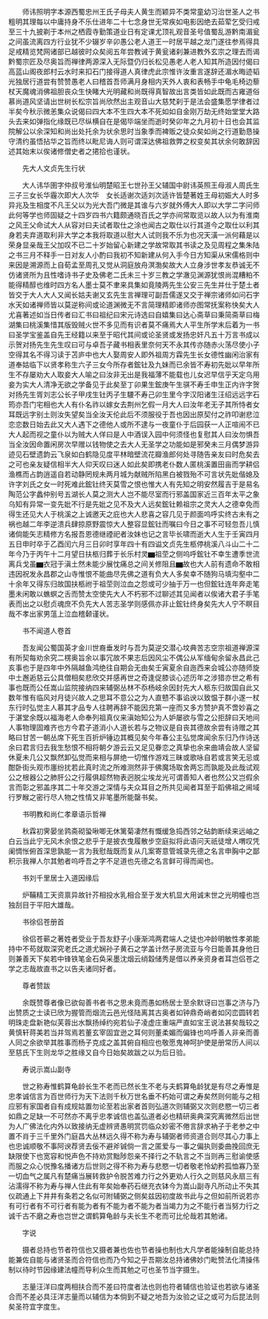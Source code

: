 <!-- { "loadSidebar": true } -->
　　师讳照明字本源西蜀忠州王氏子母夫人黄生而颖异不类常童幼习治世圣人之书粗明其理每以中庸持身不乐仕进年二十七念身世无常疾如电影因绝去茹荤乞受归戒至三十九披剃于本州之栖霞寺勤策道业日有定课尤顶礼观音圣号值蜀乱游黔南湄瓮之间虽流离四方行业犹不少辍岁辛卯愚公老人道王一时居平越之龙门遂往参焉得具足戒精览梵网诸部已越彼时众矣阅五年尝教诫于黄瓮诸刹兼进教外玄宗之理去而谒黔蜀宗匠及尽奥旨而禅律两源深入无际暨仍归长松见愚老人老人知其所造因付偈曰高蓝山阁夜郎村云水时来扣石门接得道人真律虎此宗惟许汝重言遂辞还湄水晦迹韬光独居行道尝有赞赞愚老人曰稽首吾师满月身相内天外人衷和表畅手中龟毛椅边藜杖天魔魂消佛祖胆丧众生快睹大光明藏和尚既得真智故出言类皆如此既而古雍道俗慕尚道风坚请出世树长松宗旨尚欣然出主观音山大慈梵刹于是法会盛集愿学律者过半矣今秋示微恙集众说偈曰四大本不生四大本不死如如自金刚万劫无终始堂堂大路头去来如弹指化缘既已尽纵横自在是偈毕端坐而逝时癸卯年之九月初十日也会其监院解公以余深知和尚出处托余为状余思时当象季而裨贩之徒众矣如尚之行道勤恳操守清约虽悟拈华之旨而终以毗尼诲人则可谓深达佛祖救弊之权变矣其状余何敢辞因述其始末以俟诸修僧史者之捃拾也谨状。

　　先大人文贞先生行状

　　大人讳华圉字仲叔号淮仙明楚昭王七世孙王父辅国中尉讳英照王母淑人周氏生三子三女长华霾次即大人次华　女长适谢次适刘次适许皆楚著姓王母初娠大人时多异兆及生相度不凡王父以为光大吾门微是其谁与六岁就外傅大人即以大学二字问师此何等学也师固疑之十四岁四书六籍颇通晓百氏之学亦间常取览以故人以为有淮南之风王父命试大人从容对曰夫试者取仕之涂也闻古之取仕以行其道今之取仕以利其身若夫弃道取利非大学之本我将取道以慰大人试则我不乐为也况天潢一派何藉是以荣身显亲哉王父加叹不已二十岁始留心新建之学故常取其书读之及见周程之集朱陆之书三月不释手一日对友人小酌曰我初不知新建从何入手今日方知渠从宋儒格则中来因是溯源而上自荀孟至周孔又觉从洞庭放舟溟渤矣故大人立身涉世孝友恭诚无不仿诸贤所为且性嗜诗书子史及佛老二氏未三十岁三教之学澈见渊源犹恨尚混糟粕不能得精醇也维时四方名人墨士莫不聿来具集如竟陵两先生公安三先生并仕于楚土者皆交于大人大人又闻长姑夫谢又玄先生言禅理可副吾儒遂又交于禅宗诸师如问石字水天如诸禅师皆以莫逆称间或论道渊微无不言简理精即诸师亦图常抚案称快矣大人尤喜著述如当日传者曰汇书曰祖纪曰宋元诗选曰自嬉集曰达心斋草曰秉简斋草曰梅湖集曰桃溪集惜其版毁贼火世不多见而有识者莫不痛焉大人平生所学末后着为一书曰圣学宝鉴盖自先王经籍以来至于昭代其间或论圣贤或发扬忠奸凡五十万言书成以示贺对扬先生先生叹曰可与卓吾子藏书相表里奈何天不永其传亦随赤火荡尽使小子空得其名不得习读于苫庐中也大人娶周安人即外祖周方霖先生长女德性幽闲治家有道奉姑临下以贤孝称生六子三女今所存者鋐钍及九妹而已余皆不寿初先妣以早年所生不存屡劝大人取妾大人喻之曰汝非无出是我福薄不能载也儿女迟早信乎天定乌用妾为实大人清净无欲之学备见于此矣至丁卯果生鋐庚午生骐不寿壬申生正内许字贺对扬先生胥刘志公长子甲戌生钍丙子生騕不寿己卯生里今字汉阳诸生汪绍远远字石筠亦吾门宅相也大人有仆名祚以嫁女去荆州乞假一月大人曰汝年老无子其所恃者女耳既远字别土则汝失望矣当全汝天伦此后不须服役于吾也因出原契付之祚叩谢悲泣恋恋数日始去此又大人遇下之德他人或所不逮与一夜童仆于后园获一人正喧闹不已大人起而视之童仆以为贼大人佯曰是人中酒误入园中何须怪也复慰其人曰汝勿惧吾当全汝因命置闲房次早赠以钱物使之去大人无圣学之功能如是邪癸未三月偶梦游异迹见石壁遗韵云飞泉如白鹤隐见度平林暗壁流花瓣渔郎何处寻随告亲友曰时危矣去之可也亲友疑信相半大人仰天叹曰迷人如此矣即携老仆数人匿桃溪置田亩而学耕侣渔樵而占韵逍遥自若动静罔规未两月城为献贼所陷黑白被戮殆不可言状先妣偕媳及许字刘氏之女一时死难此鋐钍终天莫雪之恨也惟大人有先知之明安然履吉于是易名陶范公字蠡仲别号五湖长人莫之测大人岂不能尽室而行邪盖国家近三百年太平之象乌知有异常一变先妣不行是先妣之见不及大人远矣鋐钍赖祖宗之灵大人之德幸免而得生还见大人于桃溪之上诚邀天之庇也大人悲喜之容几见于颜面呜呼实终古未有之祸也越二年李逆溃兵肆掠原野震惊大人整容显鋐钍而嘱曰今日之事不可轻忽吾儿慎诸倘能矢志精修方名报吾恩德继禋祀者汝妹也记之言毕长啸而逝大人生于壬寅四月五日申时卒于乙酉闰六月三日卯时享年四十有四谥文贞先生柩停桃溪八斗山二十二年今乃于丙午十二月望日扶柩归葬于长乐村灵▆祖茔之侧呜呼鋐钍不幸生遭季世流离兵戈虽▆衣冠于滇土然未能少展忱痛总之间关修阻且▆故也大人前有遗命不敢相违因祝发永昌郡之山寺惟恨不能曲尽先佛之道有负大人多矣幸不随狗马填沟壑中二十余年又得东归故国扶柩祔于祖茔则泣血之怨或可少抽于万一也但鋐钍连年奔走笔墨未闲敢以蟭螟之舌而赞太空使先大人不朽邪不过聊述其见闻者以俟诸大君子手笔表而出之以慰贞魂庶不负先大人苦志圣学则感佩亦非止鋐钍终身矣先大人宁不瞑目哉不孝出家男蕰上泣血稽颡谨状。

　　书不闻道人卷首

　　吾友闻公蜀国英才金川世裔垂发时与吾为莫逆交潜心坟典苦志空宗祖道禅源深有所契每劝余究二楞奥旨余以事冗故不果志后因风尘不偶公从军缅甸余留永昌此己亥事也于是四年中外隔越鱼鸿绝往自期会无由矣壬寅夏余自迤西来会城公亦随师旋中土邂逅慈云公具僧相矣悲欣交并感再世之奇逢促膝谈心述历年之涉猎亦世之希有事也既而公任嵩山监院接纳四来辅弼丛林不忝杨岐余因封先大人柩东归故国自此又数年惟有临风对月徒兴故人之思耳不意公之为人直戆不事谄谀以致愠于群小遂一杖东行时弘觉主人慕其才品专人往聘再辞不能因充第一座而又多方赞护真不啻妙喜之于湛堂余既以福海老人命奉列祖真仪来滇始知公为人妒屡欲与雪之公拒辞曰天地间人事物理固难齐也方今君子道消小人道长若与之物议是自丧其德故余尝有诗赠之其略曰甘苦一朝丛席下死生百折炉锤边其概见矣今年春公主弘觉席闻余东归乃作诗送余曰君言归去我生愁恨不相将朝夕游云云又足见眷恋之真挚也余来曲靖会故人坚留休夏未几公又飘然卸弘觉而来相与屏绝一切惟作游戏三昧或歌咏自若或言笑无忌或酣卧街头观市廛纷扰若此真时流之所难测然非于佛魔场取舍两忘而孰能及此哉试观公之根器公之肺肝公之行履俱超然物表迥脱尘埃龙光可谓善知人者也然公又岂假余言而彰之邪盖序其二十年交游之深情与夫众耳目之所共见闻者耳至于蹈佛祖之阃域行罗睺之密行尽人物之性情又非笔墨所能罄书矣。

　　书明教和尚仁孝章语示哲禅

　　秋霖初霁晏坐鹑斋砌蛩啾唧无休篱菊凄然有慨缓急捣西邻之砧韵断续来远岫之白云当此宁无风木余恨之悲乎于是披衣曳履散步空庭拟将此语问天祇徒增人喟叹凭阑惆怅俯首深思孰能一言为我慰哉既而复从几案寄意管城录先德之名言申胸中之鄙积示我禅人尔其勉者呜呼吾之字不足道也先德之名言鲜可得而闻也。

　　书刘千里居士入道因缘后

　　炉鞴精工天资禀异故针芥相投水乳相合至于发大机显大用诚末世之光明幢也岂独刮目于平阳大雄哉。

　　书徐侣苍册首

　　徐侣苍蕲之著姓者受业于吾友舒子小康渐鸿两君端人之徒也冲龄明敏性孝弟能持中不苟就取深究老氏之道尤娴孙子黄石之学盖计然子房流亚与今日能善其身他日则兼善天下矣若中锋铁笔金石奂采墨沈烟云绡縠储秀是借以养亲资身者耳岂侣苍之学之志哉故直书之以告夫诸同好者。

　　尊者赞跋

　　余既赞尊者像已欲匈善书者书之思未竟而愚如杨居士至余默讶曰岂事之济与乃出赞质之士读已欣为握管而烟流云邑光怪陆离其古奥者如钟鼎奇峭者如冈峦圆转若明珠走盘新艳似芙蓉出水飘扬绰约宛若仙子凌虚庄重端严直如宝王说法甚矣哉较之黄慎轩蒋美若当并驾焉若董玄宰固宜逊之耳何则董柔媚而偏锋也呜呼善人非亲而善人同之余欲举其胜事而杨子克成之盖其俯自相应也敬愿鬼神呵护使是册常历人间以至慈氏下生则龙华之胜缘又自今日始矣故跋之以为后日验。

　　寿说示嵩山副寺

　　世之称寿惟鹤算龟龄长生不老而已然长生不老与夫鹤算龟龄犹是有尽之寿惟是忠孝诚信言为百世师行为天下法则千秋万世名垂不朽始可谓之寿矣然则何能与之相应邪有家国者自有成规姑置勿论至若出家者首则弘道次则辅弼又次则悲愍一切三者如鼎之足缺一不可然亦不离乎忠孝诚信也盖弘道者必也精研奥典深究离微然后出世为人广佛法化内外以致接纳无虚辨贤愚明赏罚临众妙密不倦言辞求衲子于老参之中置不肖于三千里外门庭昌大丛林远久得不称为寿与辅弼者师资道合则尽其心力事上也忠诚顺敬不事阿谀荐贤去佞不避斧铖倘一言之匿爱与一事之偏执则委曲挽回庶无缺限使下也宽容和悦声色不持劝赏黜陟怨亲不择行之不轨言之不当则再三慰谕使感而服之众心悦豫名播诸方后世则之得不称为寿与悲愍一切者敬老怜幼矜孤恤寡乃至一切血气之属凡有楚痛当展转救护令脱苦难力行之外更劝人行久之则慈风永扇三有沾濡得不称为寿与禅人住此有年矣始奉药石继充衣钵今为嵩山副寺凡所动止不失其仪疏通上下井井有条若之名似可附辅弼之侧矣兹因初度故书此与之但如前所说若亦有可行者有不可行者有能为者有不能为者不能为者当竭力为之不能行者当努力行之诚千古不磨之寿也岂世之谓鹤算龟龄与夫长生不老而可比伦哉若其勉诸。

　　字说

　　摄者总持也节者符信也又摄者兼也佐也节者操也制也大凡学者能操制自能总持能兼佐自能与诸贤圣而合符信也而乃今知之乎吾期汝总持诸佛妙门毗赞法化清操伟制以待时节因缘建法幢而导利众生而其勉之可也圣节当字摄生。

　　志量汪洋曰度两相扶合而不差曰符度者法也则也符者辅信也验证也若欲与诸圣合而不差必具汪洋志量而以辅信为本倘到不疑之地吾为汝验之证之或可为后昆法则矣圣符宜字度生。

